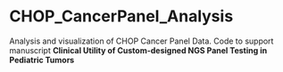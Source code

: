 # CHOP_CancerPanel_Analysis

Analysis and visualization of CHOP Cancer Panel Data. Code to support manuscript  **Clinical Utility of Custom-designed NGS Panel Testing in Pediatric Tumors**


